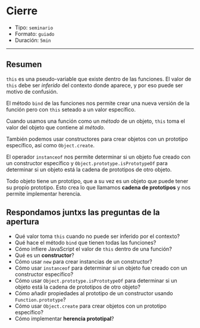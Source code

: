 # Cierre

* Tipo: `seminario`
* Formato: `guiado`
* Duración: `5min`

***

## Resumen

`this` es una pseudo-variable que existe dentro de las funciones. El valor de
`this` debe ser _inferido_ del contexto donde aparece, y por eso puede ser
motivo de confusión.

El método `bind` de las funciones nos permite crear una nueva versión de la
función pero con `this` seteado a un valor específico.

Cuando usamos una función como un _método_ de un objeto, `this` toma el valor
del objeto que contiene al _método_.

También podemos usar constructores para crear objetos con un prototipo
específico, así como `Object.create`.

El operador `instanceof` nos permite determinar si un objeto fue creado con un
constructor específico y `Object.prototype.isPrototypeOf` para determinar si un
objeto está la cadena de prototipos de otro objeto.

Todo objeto tiene un prototipo, que a su vez es un objeto que puede tener su
propio prototipo. Esto crea lo que llamamos **cadena de prototipos** y nos
permite implementar herencia.

## Respondamos juntxs las preguntas de la apertura

* Qué valor toma `this` cuando no puede ser inferido por el contexto?
* Qué hace el método `bind` que tienen todas las funciones?
* Cómo infiere JavaScript el valor de `this` dentro de una función?
* Qué es un **constructor**?
* Cómo usar `new` para crear instancias de un constructor?
* Cómo usar `instanceof` para determinar si un objeto fue creado con un
  constructor específico?
* Cómo usar `Object.prototype.isPrototypeOf` para determinar si un objeto está
  la cadena de prototipos de otro objeto?
* Cómo añadir propiedades al prototipo de un constructor usando `Function.prototype`?
* Cómo usar `Object.create` para crear objetos con un prototipo específico?
* Cómo implementar **herencia prototipal**?

